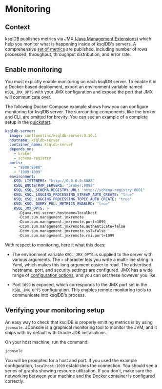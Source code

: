 # Monitoring

## Context

ksqlDB publishes metrics via JMX ([Java Management
Extensions](https://www.oracle.com/java/technologies/javase/javamanagement.html))
which help you monitor what is happening inside of ksqlDB's servers. A
comprehensive [set of metrics](../reference/metrics.md) are published,
including number of rows processed, throughput,
throughput distribution, and error rate.

## Enable monitoring

You must explictly enable monitoring on each ksqlDB server. To enable
it in a Docker-based deployment, export an environment variable named
`KSQL_JMX_OPTS` with your JMX configuration and expose the port that
JMX will communicate over.

The following Docker Compose example shows how you can configure
monitoring for ksqlDB server. The surrounding components, like the
broker and CLI, are omitted for brevity. You can see an example of a
complete setup in the [quickstart](https://ksqldb.io/quickstart.html).

```yaml
ksqldb-server:
  image: confluentinc/ksqldb-server:0.10.1
  hostname: ksqldb-server
  container_name: ksqldb-server
  depends_on:
    - broker
    - schema-registry
  ports:
    - "8088:8088"
    - "1099:1099"
  environment:
    KSQL_LISTENERS: "http://0.0.0.0:8088"
    KSQL_BOOTSTRAP_SERVERS: "broker:9092"
    KSQL_KSQL_SCHEMA_REGISTRY_URL: "http://schema-registry:8081"
    KSQL_KSQL_LOGGING_PROCESSING_STREAM_AUTO_CREATE: "true"
    KSQL_KSQL_LOGGING_PROCESSING_TOPIC_AUTO_CREATE: "true"
    KSQL_KSQL_QUERY_PULL_METRICS_ENABLED: "true"
    KSQL_JMX_OPTS: >
      -Djava.rmi.server.hostname=localhost
      -Dcom.sun.management.jmxremote
      -Dcom.sun.management.jmxremote.port=1099
      -Dcom.sun.management.jmxremote.authenticate=false
      -Dcom.sun.management.jmxremote.ssl=false
      -Dcom.sun.management.jmxremote.rmi.port=1099
```

With respect to monitoring, here it what this does:

- The environment variable `KSQL_JMX_OPTS` is supplied to the server
  with various arguments. The `>` character lets you write a
  multi-line string in Yaml, which makes this long argument easier to
  read. The advertised hostname, port, and security settings are
  configured. JMX has a wide range of [configuration
  options](https://docs.oracle.com/javase/8/docs/technotes/guides/management/agent.html),
  and you can set these however you like.

- Port `1099` is exposed, which corresponds to the JMX port set in the
  `KSQL_JMX_OPTS` configuration. This enables remote monitoring tools
  to communicate into ksqlDB's process.

## Verifying your monitoring setup

An easy way to check that ksqlDB is properly emitting metrics is by
using `jconsole`. JConsole is a graphical monitoring tool to monitor
the JVM, and it ships with by default with Oracle JDK installations.

On your host machine, run the command:

```bash
jconsole
```

You will be prompted for a host and port. If you used the example
configuration, `localhost:1099` establishes the connection. You
should see a series of graphs showing resource utilization. If you
don't, make sure the networking between your machine and the Docker
container is configured correctly.
